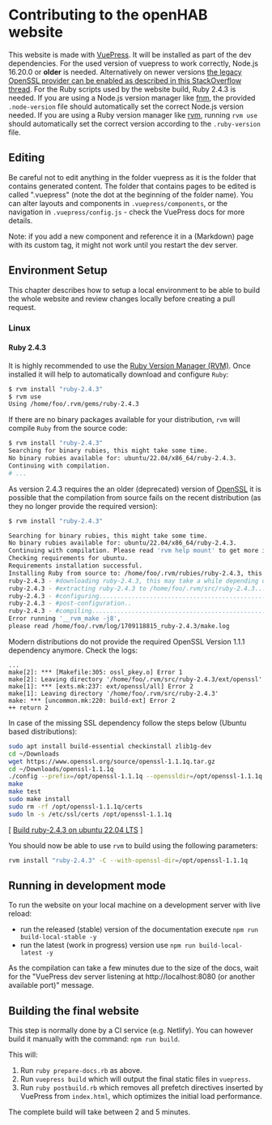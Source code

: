 # Contributing to the openHAB website

This website is made with [VuePress](https://vuepress.vuejs.org/).
It will be installed as part of the dev dependencies.
For the used version of vuepress to work correctly, Node.js 16.20.0 or **older** is needed. 
Alternatively on newer versions [the legacy OpenSSL provider can be enabled as described in this StackOverflow thread](https://stackoverflow.com/questions/69692842/error-message-error0308010cdigital-envelope-routinesunsupported).
For the Ruby scripts used by the website build, Ruby 2.4.3 is needed.
If you are using a Node.js version manager like [fnm](https://github.com/Schniz/fnm), the provided `.node-version` file should automatically set the correct Node.js version needed.
If you are using a Ruby version manager like [rvm](https://rvm.io/), running `rvm use` should automatically set the correct version according to the `.ruby-version` file.

## Editing

Be careful not to edit anything in the folder vuepress as it is the folder that contains generated content. 
The folder that contains pages to be edited is called ".vuepress" (note the dot at the beginning of the folder name).
You can alter layouts and components in `.vuepress/components`, or the navigation in `.vuepress/config.js` - check the VuePress docs for more details. 

Note: if you add a new component and reference it in a (Markdown) page with its custom tag, it might not work until you restart the dev server.

## Environment Setup

This chapter describes how to setup a local environment to be able to build the whole website and review changes locally before creating a pull request.

### Linux

#### Ruby 2.4.3

It is highly recommended to use the [Ruby Version Manager (RVM)](https://rvm.io). 
Once installed it will help to automatically download and configure `Ruby`:

```bash
$ rvm install "ruby-2.4.3"
$ rvm use
Using /home/foo/.rvm/gems/ruby-2.4.3
```

If there are no binary packages available for your distribution, `rvm` will compile `Ruby` from the source code:

```bash
$ rvm install "ruby-2.4.3"
Searching for binary rubies, this might take some time.
No binary rubies available for: ubuntu/22.04/x86_64/ruby-2.4.3.
Continuing with compilation.
# ...
```

As version 2.4.3 requires the an older (deprecated) version of [OpenSSL](https://www.openssl.org) it is possible that the compilation from source fails on the recent distribution (as they no longer provide the required version):

```bash
$ rvm install "ruby-2.4.3"

Searching for binary rubies, this might take some time.
No binary rubies available for: ubuntu/22.04/x86_64/ruby-2.4.3.
Continuing with compilation. Please read 'rvm help mount' to get more information on binary rubies.
Checking requirements for ubuntu.
Requirements installation successful.
Installing Ruby from source to: /home/foo/.rvm/rubies/ruby-2.4.3, this may take a while depending on your cpu(s)...
ruby-2.4.3 - #downloading ruby-2.4.3, this may take a while depending on your connection...
ruby-2.4.3 - #extracting ruby-2.4.3 to /home/foo/.rvm/src/ruby-2.4.3.....
ruby-2.4.3 - #configuring..................................................................
ruby-2.4.3 - #post-configuration..
ruby-2.4.3 - #compiling................................................................................................................................................................................................|
Error running '__rvm_make -j8',
please read /home/foo/.rvm/log/1709118815_ruby-2.4.3/make.log
```

Modern distributions do not provide the required OpenSSL Version 1.1.1 dependency anymore. 
Check the logs:

```log
...
make[2]: *** [Makefile:305: ossl_pkey.o] Error 1
make[2]: Leaving directory '/home/foo/.rvm/src/ruby-2.4.3/ext/openssl'
make[1]: *** [exts.mk:237: ext/openssl/all] Error 2
make[1]: Leaving directory '/home/foo/.rvm/src/ruby-2.4.3'
make: *** [uncommon.mk:220: build-ext] Error 2
++ return 2
```

In case of the missing SSL dependency follow the steps below (Ubuntu based distributions):

```bash
sudo apt install build-essential checkinstall zlib1g-dev
cd ~/Downloads
wget https://www.openssl.org/source/openssl-1.1.1q.tar.gz
cd ~/Downloads/openssl-1.1.1q
./config --prefix=/opt/openssl-1.1.1q --openssldir=/opt/openssl-1.1.1q shared zlib
make
make test
sudo make install
sudo rm -rf /opt/openssl-1.1.1q/certs
sudo ln -s /etc/ssl/certs /opt/openssl-1.1.1q
```

[ [Build ruby-2.4.3 on ubuntu 22.04 LTS](https://github.com/rbenv/ruby-build/discussions/1940#discussioncomment-2663209) ]

You should now be able to use `rvm` to build using the following parameters:

```bash
rvm install "ruby-2.4.3" -C --with-openssl-dir=/opt/openssl-1.1.1q
```

## Running in development mode

To run the website on your local machine on a development server with live reload:

- run the released (stable) version of the documentation execute `npm run build-local-stable -y`
- run the latest (work in progress) version use `npm run build-local-latest -y`

As the compilation can take a few minutes due to the size of the docs, wait for the "VuePress dev server listening at http://localhost:8080 (or another available port)" message.

## Building the final website

This step is normally done by a CI service (e.g. Netlify).
You can however build it manually with the command: `npm run build`.

This will:

1. Run `ruby prepare-docs.rb` as above.
2. Run `vuepress build` which will output the final static files in `vuepress`.
3. Run `ruby postbuild.rb` which removes all prefetch directives inserted by VuePress from `index.html`, which optimizes the initial load performance.

The complete build will take between 2 and 5 minutes.
